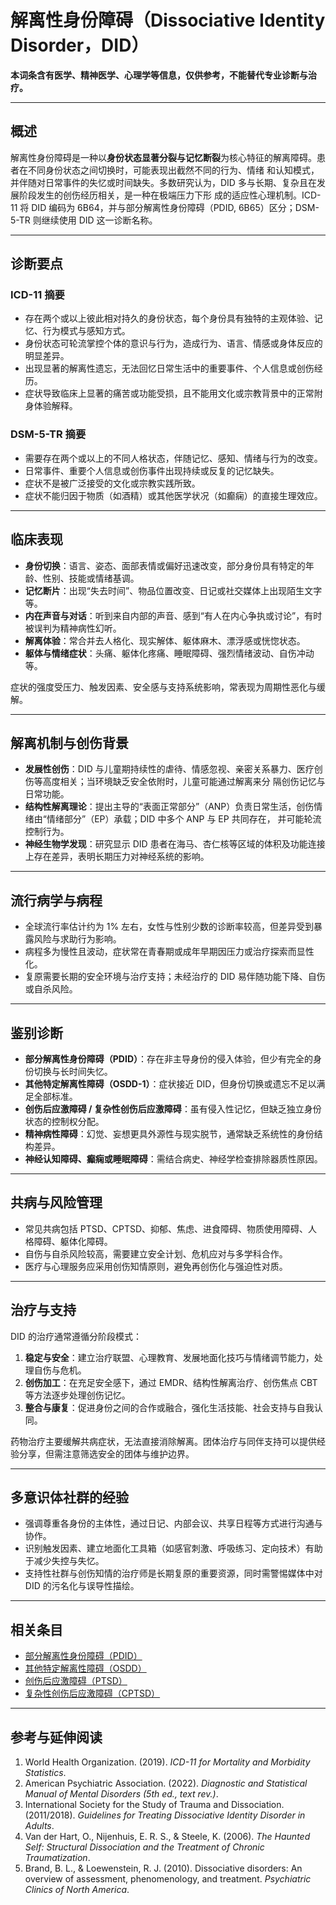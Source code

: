 # 解离性身份障碍（Dissociative Identity Disorder，DID）

**本词条含有医学、精神医学、心理学等信息，仅供参考，不能替代专业诊断与治疗。**

---

## 概述

解离性身份障碍是一种以**身份状态显著分裂与记忆断裂**为核心特征的解离障碍。患者在不同身份状态之间切换时，可能表现出截然不同的行为、情绪
和认知模式，并伴随对日常事件的失忆或时间缺失。多数研究认为，DID 多与长期、复杂且在发展阶段发生的创伤经历相关，是一种在极端压力下形
成的适应性心理机制。ICD-11 将 DID 编码为 6B64，并与部分解离性身份障碍（PDID, 6B65）区分；DSM-5-TR 则继续使用 DID 这一诊断名称。

---

## 诊断要点

### ICD-11 摘要

- 存在两个或以上彼此相对持久的身份状态，每个身份具有独特的主观体验、记忆、行为模式与感知方式。
- 身份状态可轮流掌控个体的意识与行为，造成行为、语言、情感或身体反应的明显差异。
- 出现显著的解离性遗忘，无法回忆日常生活中的重要事件、个人信息或创伤经历。
- 症状导致临床上显著的痛苦或功能受损，且不能用文化或宗教背景中的正常附身体验解释。

### DSM-5-TR 摘要

- 需要存在两个或以上的不同人格状态，伴随记忆、感知、情绪与行为的改变。
- 日常事件、重要个人信息或创伤事件出现持续或反复的记忆缺失。
- 症状不是被广泛接受的文化或宗教实践所致。
- 症状不能归因于物质（如酒精）或其他医学状况（如癫痫）的直接生理效应。

---

## 临床表现

- **身份切换**：语言、姿态、面部表情或偏好迅速改变，部分身份具有特定的年龄、性别、技能或情绪基调。
- **记忆断片**：出现“失去时间”、物品位置改变、日记或社交媒体上出现陌生文字等。
- **内在声音与对话**：听到来自内部的声音、感到“有人在内心争执或讨论”，有时被误判为精神病性幻听。
- **解离体验**：常合并去人格化、现实解体、躯体麻木、漂浮感或恍惚状态。
- **躯体与情绪症状**：头痛、躯体化疼痛、睡眠障碍、强烈情绪波动、自伤冲动等。

症状的强度受压力、触发因素、安全感与支持系统影响，常表现为周期性恶化与缓解。

---

## 解离机制与创伤背景

- **发展性创伤**：DID 与儿童期持续性的虐待、情感忽视、亲密关系暴力、医疗创伤等高度相关；当环境缺乏安全依附时，儿童可能通过解离来分
隔创伤记忆与日常功能。
- **结构性解离理论**：提出主导的“表面正常部分”（ANP）负责日常生活，创伤情绪由“情绪部分”（EP）承载；DID 中多个 ANP 与 EP 共同存在，
并可能轮流控制行为。
- **神经生物学发现**：研究显示 DID 患者在海马、杏仁核等区域的体积及功能连接上存在差异，表明长期压力对神经系统的影响。

---

## 流行病学与病程

- 全球流行率估计约为 1% 左右，女性与性别少数的诊断率较高，但差异受到暴露风险与求助行为影响。
- 病程多为慢性且波动，症状常在青春期或成年早期因压力或治疗探索而显性化。
- 复原需要长期的安全环境与治疗支持；未经治疗的 DID 易伴随功能下降、自伤或自杀风险。

---

## 鉴别诊断

- **部分解离性身份障碍（PDID）**：存在非主导身份的侵入体验，但少有完全的身份切换与长时间失忆。
- **其他特定解离性障碍（OSDD-1）**：症状接近 DID，但身份切换或遗忘不足以满足全部标准。
- **创伤后应激障碍 / 复杂性创伤后应激障碍**：虽有侵入性记忆，但缺乏独立身份状态的控制权分配。
- **精神病性障碍**：幻觉、妄想更具外源性与现实脱节，通常缺乏系统性的身份结构差异。
- **神经认知障碍、癫痫或睡眠障碍**：需结合病史、神经学检查排除器质性原因。

---

## 共病与风险管理

- 常见共病包括 PTSD、CPTSD、抑郁、焦虑、进食障碍、物质使用障碍、人格障碍、躯体化障碍。
- 自伤与自杀风险较高，需要建立安全计划、危机应对与多学科合作。
- 医疗与心理服务应采用创伤知情原则，避免再创伤化与强迫性对质。

---

## 治疗与支持

DID 的治疗通常遵循分阶段模式：

1. **稳定与安全**：建立治疗联盟、心理教育、发展地面化技巧与情绪调节能力，处理自伤与危机。
2. **创伤加工**：在充足安全感下，通过 EMDR、结构性解离治疗、创伤焦点 CBT 等方法逐步处理创伤记忆。
3. **整合与康复**：促进身份之间的合作或融合，强化生活技能、社会支持与自我认同。

药物治疗主要缓解共病症状，无法直接消除解离。团体治疗与同伴支持可以提供经验分享，但需注意筛选安全的团体与维护边界。

---

## 多意识体社群的经验

- 强调尊重各身份的主体性，通过日记、内部会议、共享日程等方式进行沟通与协作。
- 识别触发因素、建立地面化工具箱（如感官刺激、呼吸练习、定向技术）有助于减少失控与失忆。
- 支持性社群与创伤知情的治疗师是长期复原的重要资源，同时需警惕媒体中对 DID 的污名化与误导性描绘。

---

## 相关条目

- [部分解离性身份障碍（PDID）](entries/诊断与临床/Partial-Dissociative-Identity-Disorder-PDID.md)
- [其他特定解离性障碍（OSDD）](entries/诊断与临床/OSDD.md)
- [创伤后应激障碍（PTSD）](entries/诊断与临床/PTSD.md)
- [复杂性创伤后应激障碍（CPTSD）](entries/诊断与临床/CPTSD.md)

---

## 参考与延伸阅读

1. World Health Organization. (2019). *ICD-11 for Mortality and Morbidity Statistics*.
2. American Psychiatric Association. (2022). *Diagnostic and Statistical Manual of Mental Disorders (5th ed., text rev.)*.
3. International Society for the Study of Trauma and Dissociation. (2011/2018). *Guidelines for Treating Dissociative Identity Disorder in Adults*.
4. Van der Hart, O., Nijenhuis, E. R. S., & Steele, K. (2006). *The Haunted Self: Structural Dissociation and the Treatment of Chronic Traumatization*.
5. Brand, B. L., & Loewenstein, R. J. (2010). Dissociative disorders: An overview of assessment, phenomenology, and treatment. *Psychiatric Clinics of North America*.
